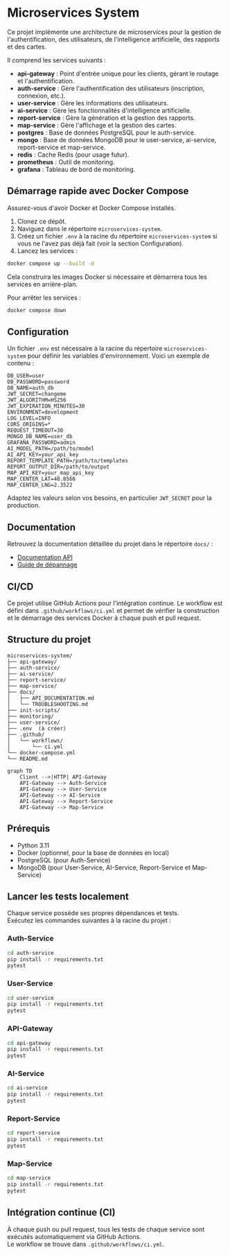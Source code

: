 # Microservices System

Ce projet implémente une architecture de microservices pour la gestion de l'authentification, des utilisateurs, de l'intelligence artificielle, des rapports et des cartes.

Il comprend les services suivants :
- **api-gateway** : Point d'entrée unique pour les clients, gérant le routage et l'authentification.
- **auth-service** : Gère l'authentification des utilisateurs (inscription, connexion, etc.).
- **user-service** : Gère les informations des utilisateurs.
- **ai-service** : Gère les fonctionnalités d'intelligence artificielle.
- **report-service** : Gère la génération et la gestion des rapports.
- **map-service** : Gère l'affichage et la gestion des cartes.
- **postgres** : Base de données PostgreSQL pour le auth-service.
- **mongo** : Base de données MongoDB pour le user-service, ai-service, report-service et map-service.
- **redis** : Cache Redis (pour usage futur).
- **prometheus** : Outil de monitoring.
- **grafana** : Tableau de bord de monitoring.

## Démarrage rapide avec Docker Compose

Assurez-vous d'avoir Docker et Docker Compose installés.

1. Clonez ce dépôt.
2. Naviguez dans le répertoire `microservices-system`.
3. Créez un fichier `.env` à la racine du répertoire `microservices-system` si vous ne l'avez pas déjà fait (voir la section Configuration).
4. Lancez les services :

```bash
docker compose up --build -d
```

Cela construira les images Docker si nécessaire et démarrera tous les services en arrière-plan.

Pour arrêter les services :

```bash
docker compose down
```

## Configuration

Un fichier `.env` est nécessaire à la racine du répertoire `microservices-system` pour définir les variables d'environnement. Voici un exemple de contenu :

```env
DB_USER=user
DB_PASSWORD=password
DB_NAME=auth_db
JWT_SECRET=changeme
JWT_ALGORITHM=HS256
JWT_EXPIRATION_MINUTES=30
ENVIRONMENT=development
LOG_LEVEL=INFO
CORS_ORIGINS=*
REQUEST_TIMEOUT=30
MONGO_DB_NAME=user_db
GRAFANA_PASSWORD=admin
AI_MODEL_PATH=/path/to/model
AI_API_KEY=your_api_key
REPORT_TEMPLATE_PATH=/path/to/templates
REPORT_OUTPUT_DIR=/path/to/output
MAP_API_KEY=your_map_api_key
MAP_CENTER_LAT=48.8566
MAP_CENTER_LNG=2.3522
```

Adaptez les valeurs selon vos besoins, en particulier `JWT_SECRET` pour la production.

## Documentation

Retrouvez la documentation détaillée du projet dans le répertoire `docs/` :

*   [Documentation API](./docs/API_DOCUMENTATION.md)
*   [Guide de dépannage](./docs/TROUBLESHOOTING.md)

## CI/CD

Ce projet utilise GitHub Actions pour l'intégration continue. Le workflow est défini dans `.github/workflows/ci.yml` et permet de vérifier la construction et le démarrage des services Docker à chaque push et pull request.

## Structure du projet

```
microservices-system/
├── api-gateway/
├── auth-service/
├── ai-service/
├── report-service/
├── map-service/
├── docs/
│   ├── API_DOCUMENTATION.md
│   └── TROUBLESHOOTING.md
├── init-scripts/
├── monitoring/
├── user-service/
├── .env  (à créer)
├── .github/
│   └── workflows/
│       └── ci.yml
└── docker-compose.yml
└── README.md
```

```mermaid
graph TD
    Client -->|HTTP| API-Gateway
    API-Gateway --> Auth-Service
    API-Gateway --> User-Service
    API-Gateway --> AI-Service
    API-Gateway --> Report-Service
    API-Gateway --> Map-Service
```

## Prérequis

- Python 3.11
- Docker (optionnel, pour la base de données en local)
- PostgreSQL (pour Auth-Service)
- MongoDB (pour User-Service, AI-Service, Report-Service et Map-Service)

## Lancer les tests localement

Chaque service possède ses propres dépendances et tests.  
Exécutez les commandes suivantes à la racine du projet :

### Auth-Service

```bash
cd auth-service
pip install -r requirements.txt
pytest
```

### User-Service

```bash
cd user-service
pip install -r requirements.txt
pytest
```

### API-Gateway

```bash
cd api-gateway
pip install -r requirements.txt
pytest
```

### AI-Service

```bash
cd ai-service
pip install -r requirements.txt
pytest
```

### Report-Service

```bash
cd report-service
pip install -r requirements.txt
pytest
```

### Map-Service

```bash
cd map-service
pip install -r requirements.txt
pytest
```

## Intégration continue (CI)

À chaque push ou pull request, tous les tests de chaque service sont exécutés automatiquement via GitHub Actions.  
Le workflow se trouve dans `.github/workflows/ci.yml`.